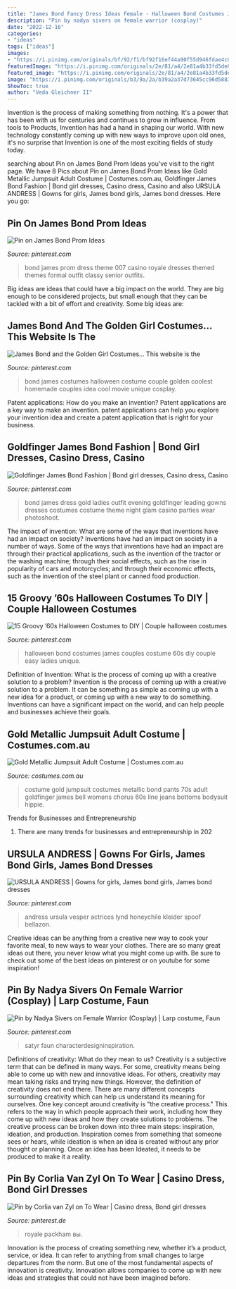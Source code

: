 ```yaml
---
title: "James Bond Fancy Dress Ideas Female - Halloween Bond Costumes James Couples Costume 60s Diy Couple Easy Ladies Unique"
description: "Pin by nadya sivers on female warrior (cosplay)"
date: "2022-12-16"
categories:
- "ideas"
tags: ["ideas"]
images:
- "https://i.pinimg.com/originals/bf/92/f1/bf92f16ef44a90f55d946fdae4c0bb5b.jpg"
featuredImage: "https://i.pinimg.com/originals/2e/81/a4/2e81a4b33fd5de88edad7d8ce05af90e.jpg"
featured_image: "https://i.pinimg.com/originals/2e/81/a4/2e81a4b33fd5de88edad7d8ce05af90e.jpg"
image: "https://i.pinimg.com/originals/b3/9a/2a/b39a2a37d73645cc96d58831295184ce.jpg"
ShowToc: true
author: "Veda Gleichner II"
---
```



Invention is the process of making something from nothing. It's a power that has been with us for centuries and continues to grow in influence. From tools to Products, Invention has had a hand in shaping our world. With new technology constantly coming up with new ways to improve upon old ones, it's no surprise that Invention is one of the most exciting fields of study today.

	

		
searching about Pin on James Bond Prom Ideas you've visit to the right page. We have 8 Pics about Pin on James Bond Prom Ideas like Gold Metallic Jumpsuit Adult Costume | Costumes.com.au, Goldfinger James Bond Fashion | Bond girl dresses, Casino dress, Casino and also URSULA ANDRESS | Gowns for girls, James bond girls, James bond dresses. Here you go:
		
    
## Pin On James Bond Prom Ideas

<img loading=lazy src="https://i.pinimg.com/originals/2e/81/a4/2e81a4b33fd5de88edad7d8ce05af90e.jpg" onerror="this.onerror=null;this.src='https://tse1.mm.bing.net/th?id=OIP.J1epMnVKvik9ejTuBl_MJgHaLH&amp;pid=15.1';" alt="Pin on James Bond Prom Ideas">

_Source: pinterest.com_

>bond james prom dress theme 007 casino royale dresses themed themes formal outfit classy senior outfits. 

	

Big ideas are ideas that could have a big impact on the world. They are big enough to be considered projects, but small enough that they can be tackled with a bit of effort and creativity. Some big ideas are: 

    
## James Bond And The Golden Girl Costumes... This Website Is The

<img loading=lazy src="https://i.pinimg.com/originals/bf/92/f1/bf92f16ef44a90f55d946fdae4c0bb5b.jpg" onerror="this.onerror=null;this.src='https://tse3.mm.bing.net/th?id=OIP.Se7xt1FEDrSyaIYypahV-AHaJ3&amp;pid=15.1';" alt="James Bond and the Golden Girl Costumes... This website is the">

_Source: pinterest.com_

>bond james costumes halloween costume couple golden coolest homemade couples idea cool movie unique cosplay. 

	

Patent applications: How do you make an invention?
Patent applications are a key way to make an invention. patent applications can help you explore your invention idea and create a patent application that is right for your business.

    
## Goldfinger James Bond Fashion | Bond Girl Dresses, Casino Dress, Casino

<img loading=lazy src="https://i.pinimg.com/originals/b3/9a/2a/b39a2a37d73645cc96d58831295184ce.jpg" onerror="this.onerror=null;this.src='https://tse3.mm.bing.net/th?id=OIP.T0aeLXE9XjTWGon2cPAzLQHaFj&amp;pid=15.1';" alt="Goldfinger James Bond Fashion | Bond girl dresses, Casino dress, Casino">

_Source: pinterest.com_

>bond james dress gold ladies outfit evening goldfinger leading gowns dresses costumes costume theme night glam casino parties wear photoshoot. 

	

The impact of invention: What are some of the ways that inventions have had an impact on society?
Inventions have had an impact on society in a number of ways. Some of the ways that inventions have had an impact are through their practical applications, such as the invention of the tractor or the washing machine; through their social effects, such as the rise in popularity of cars and motorcycles; and through their economic effects, such as the invention of the steel plant or canned food production.

    
## 15 Groovy ’60s Halloween Costumes To DIY | Couple Halloween Costumes

<img loading=lazy src="https://i.pinimg.com/originals/d1/0d/23/d10d23c107f4794cda057bec7bf95d91.png" onerror="this.onerror=null;this.src='https://tse2.mm.bing.net/th?id=OIP.ksTwng3r6L-emFwHWbex_AHaKy&amp;pid=15.1';" alt="15 Groovy ’60s Halloween Costumes to DIY | Couple halloween costumes">

_Source: pinterest.com_

>halloween bond costumes james couples costume 60s diy couple easy ladies unique. 

	

Definition of Invention: What is the process of coming up with a creative solution to a problem?
Invention is the process of coming up with a creative solution to a problem. It can be something as simple as coming up with a new idea for a product, or coming up with a new way to do something. Inventions can have a significant impact on the world, and can help people and businesses achieve their goals.

    
## Gold Metallic Jumpsuit Adult Costume | Costumes.com.au

<img loading=lazy src="https://www.costumes.com.au/media/catalog/product/cache/10/image/5e06319eda06f020e43594a9c230972d/8/0/803753_4/Gold-Metallic-Jumpsuit-Adult-Costume--Underwraps-BSUN-803753-31.jpg" onerror="this.onerror=null;this.src='https://tse1.mm.bing.net/th?id=OIP.2xBUBNh7GGMzHb_qYZPePAHaOw&amp;pid=15.1';" alt="Gold Metallic Jumpsuit Adult Costume | Costumes.com.au">

_Source: costumes.com.au_

>costume gold jumpsuit costumes metallic bond pants 70s adult goldfinger james bell womens chorus 60s line jeans bottoms bodysuit hippie. 

	

Trends for Businesses and Entrepreneurship
1. There are many trends for businesses and entrepreneurship in 202
    
## URSULA ANDRESS | Gowns For Girls, James Bond Girls, James Bond Dresses

<img loading=lazy src="https://i.pinimg.com/474x/07/af/50/07af50ad35b37e2236efe8bbe15ab18f--ursula-andress-bond-girls.jpg" onerror="this.onerror=null;this.src='https://tse4.mm.bing.net/th?id=OIP.fqKW4SppQyhdiGtkLfvCFQAAAA&amp;pid=15.1';" alt="URSULA ANDRESS | Gowns for girls, James bond girls, James bond dresses">

_Source: pinterest.com_

>andress ursula vesper actrices lynd honeychile kleider spoof bellazon. 

	

Creative ideas can be anything from a creative new way to cook your favorite meal, to new ways to wear your clothes. There are so many great ideas out there, you never know what you might come up with. Be sure to check out some of the best ideas on pinterest or on youtube for some inspiration!

    
## Pin By Nadya Sivers On Female Warrior (Cosplay) | Larp Costume, Faun

<img loading=lazy src="https://i.pinimg.com/originals/4b/93/5b/4b935b9defd884b7357506166d481304.jpg" onerror="this.onerror=null;this.src='https://tse2.mm.bing.net/th?id=OIP.RXjYB01PU7WRSfKXzMvYIwAAAA&amp;pid=15.1';" alt="Pin by Nadya Sivers on Female Warrior (Cosplay) | Larp costume, Faun">

_Source: pinterest.com_

>satyr faun characterdesigninspiration. 

	

Definitions of creativity: What do they mean to us?
Creativity is a subjective term that can be defined in many ways. For some, creativity means being able to come up with new and innovative ideas. For others, creativity may mean taking risks and trying new things. However, the definition of creativity does not end there. There are many different concepts surrounding creativity which can help us understand its meaning for ourselves.
One key concept around creativity is "the creative process." This refers to the way in which people approach their work, including how they come up with new ideas and how they create solutions to problems. The creative process can be broken down into three main steps: inspiration, ideation, and production. Inspiration comes from something that someone sees or hears, while ideation is when an idea is created without any prior thought or planning. Once an idea has been Ideated, it needs to be produced to make it a reality.

    
## Pin By Corlia Van Zyl On To Wear | Casino Dress, Bond Girl Dresses

<img loading=lazy src="https://i.pinimg.com/originals/b9/fc/70/b9fc709ea959175f043709bffb081d2b.jpg" onerror="this.onerror=null;this.src='https://tse4.mm.bing.net/th?id=OIP.exFtqtWsRiw6qMX0e0gk3QHaJ4&amp;pid=15.1';" alt="Pin by Corlia van Zyl on To Wear | Casino dress, Bond girl dresses">

_Source: pinterest.de_

>royale packham вы. 

	

Innovation is the process of creating something new, whether it’s a product, service, or idea. It can refer to anything from small changes to large departures from the norm. But one of the most fundamental aspects of innovation is creativity. Innovation allows companies to come up with new ideas and strategies that could not have been imagined before.

